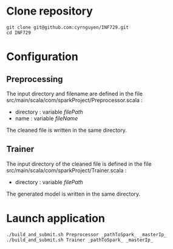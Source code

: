 # Clone repository
```
git clone git@github.com:cyrnguyen/INF729.git
cd INF729
```

# Configuration
## Preprocessing
The input directory and filename are defined in the file src/main/scala/com/sparkProject/Preprocessor.scala :
* directory : variable _filePath_
* name : variable _fileName_

The cleaned file is written in the same directory.

## Trainer
The input directory of the cleaned file is defined in the file src/main/scala/com/sparkProject/Trainer.scala :
* directory : variable _filePath_

The generated model is written in the same directory.

# Launch application 
```
./build_and_submit.sh Preprocessor _pathToSpark_ _masterIp_
./build_and_submit.sh Trainer _pathToSpark_ _masterIp_
```  
